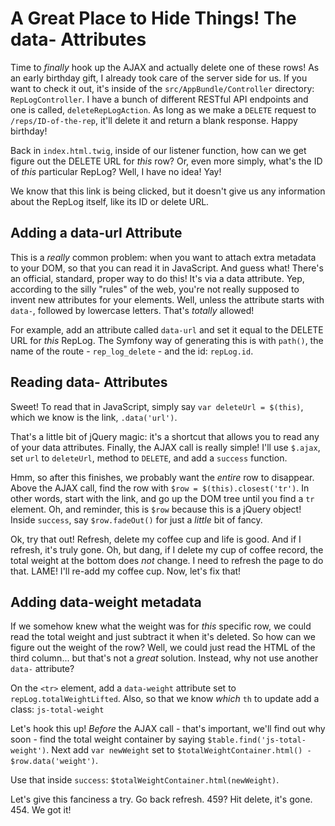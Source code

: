 # A Great Place to Hide Things! The data- Attributes

Time to *finally* hook up the AJAX and actually delete one of these rows! As an early
birthday gift, I already took care of the server side for us. If you want to check
it out, it's inside of the `src/AppBundle/Controller` directory: `RepLogController`.
I have a bunch of different RESTful API endpoints and one is called, `deleteRepLogAction`.
As long as we make a `DELETE` request to `/reps/ID-of-the-rep`, it'll delete it and
return a blank response. Happy birthday!

Back in `index.html.twig`, inside of our listener function, how can we get figure
out the DELETE URL for *this* row? Or, even more simply, what's the ID of *this*
particular RepLog? Well, I have no idea! Yay!

We know that this link is being clicked, but it doesn't give us any information about
the RepLog itself, like its ID or delete URL. 

## Adding a data-url Attribute

This is a *really* common problem: when you want to attach extra metadata to your DOM,
so that you can read it in JavaScript. And guess what! There's an official, standard,
proper way to do this! It's via a data attribute. Yep, according to the silly "rules"
of the web, you're not really supposed to invent new attributes for your elements.
Well, unless the attribute starts with `data-`, followed by lowercase letters. That's
*totally* allowed!

For example, add an attribute called `data-url` and set it equal to the DELETE URL
for *this* RepLog. The Symfony way of generating this is with `path()`, the name
of the route - `rep_log_delete` - and the id: `repLog.id`.

## Reading data- Attributes

Sweet! To read that in JavaScript, simply say `var deleteUrl = $(this)`, which we
know is the link, `.data('url')`. 

That's a little bit of jQuery magic: it's a shortcut that allows you to read any
of your data attributes. Finally, the AJAX call is really simple! I'll use `$.ajax`,
set `url` to `deleteUrl`, method to `DELETE`, and add a `success` function.

Hmm, so after this finishes, we probably want the *entire* row to disappear. Above
the AJAX call, find the row with `$row = $(this).closest('tr')`. In other words,
start with the link, and go up the DOM tree until you find a `tr` element. Oh, and
reminder, this is `$row` because this is a jQuery object! Inside `success`, say
`$row.fadeOut()` for just a *little* bit of fancy.

Ok, try that out! Refresh, delete my coffee cup and life is good. And if I refresh,
it's truly gone. Oh, but dang, if I delete my cup of coffee record, the total weight
at the bottom does *not* change. I need to refresh the page to do that. LAME! I'll
re-add my coffee cup. Now, let's fix that!

## Adding data-weight metadata

If we somehow knew what the weight was for *this* specific row, we could read the
total weight and just subtract it when it's deleted. So how can we figure out the
weight of the row? Well, we could just read the HTML of the third column... but that's
not a *great* solution. Instead, why not use another `data-` attribute?

On the `<tr>` element, add a `data-weight` attribute set to `repLog.totalWeightLifted`.
Also, so that we know *which* `th` to update add a class: `js-total-weight`

Let's hook this up! *Before* the AJAX call - that's important, we'll find out why
soon - find the total weight container by saying `$table.find('js-total-weight')`.
Next add `var newWeight` set to `$totalWeightContainer.html() - $row.data('weight')`.

Use that inside `success`: `$totalWeightContainer.html(newWeight)`.

Let's give this fanciness a try. Go back refresh. 459? Hit delete, it's gone. 454.
We got it!
